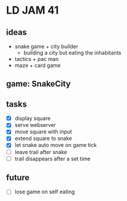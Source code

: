 # LD JAM 41

## ideas

* snake game + city builder
  * building a city but eating the inhabitants
* tactics + pac man
* maze + card game

## game: SnakeCity

## tasks

* [x] display square
* [x] serve webserver
* [x] move square with input
* [x] extend square to snake
* [x] let snake auto move on game tick
* [ ] leave trail after snake
* [ ] trail disappears after a set time

## future

* [ ] lose game on self eating
